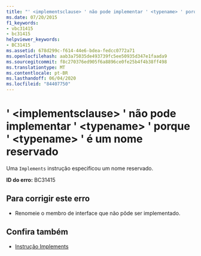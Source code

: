 ```yaml
---
title: "' <implementsclause> ' não pode implementar ' <typename> ' porque ' <typename> ' é um nome reservado"
ms.date: 07/20/2015
f1_keywords:
- vbc31415
- bc31415
helpviewer_keywords:
- BC31415
ms.assetid: 678d299c-f614-44e6-bdea-fedcc0772a71
ms.openlocfilehash: aab3a75035de493739fc5ee50935d347e1faada9
ms.sourcegitcommit: f8c270376ed905f6a8896ce0fe25b4f4b38ff498
ms.translationtype: MT
ms.contentlocale: pt-BR
ms.lasthandoff: 06/04/2020
ms.locfileid: "84407750"
---
```

# <a name="implementsclause-cannot-implement-typename-because-typename-is-a-reserved-name"></a>' \<implementsclause> ' não pode implementar ' \<typename> ' porque ' \<typename> ' é um nome reservado
Uma `Implements` instrução especificou um nome reservado.  
  
 **ID do erro:** BC31415  
  
## <a name="to-correct-this-error"></a>Para corrigir este erro  
  
- Renomeie o membro de interface que não pôde ser implementado.  
  
## <a name="see-also"></a>Confira também

- [Instrução Implements](../language-reference/statements/implements-statement.md)
